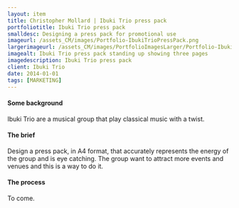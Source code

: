 ```yaml
---
layout: item
title: Christopher Mollard | Ibuki Trio press pack
portfoliotitle: Ibuki Trio press pack
smalldesc: Designing a press pack for promotional use
imageurl: /assets_CM/images/Portfolio-IbukiTrioPressPack.png
largerimageurl: /assets_CM/images/PortfolioImagesLarger/Portfolio-IbukiTrioPressPack.png
imagealt: Ibuki Trio press pack standing up showing three pages
imagedescription: Ibuki Trio press pack
client: Ibuki Trio
date: 2014-01-01
tags: [MARKETING]
---
```

<h4>Some background</h4>
<p>
Ibuki Trio are a musical group that play classical music with a twist. 
</p>

<h4>The brief</h4>

<p>
Design a press pack, in A4 format, that accurately represents the energy of the group and is eye catching.  The group want to attract more events and venues and this is a way to do it.
</p>
<h4>The process</h4>
<p>

To come.
</p>
